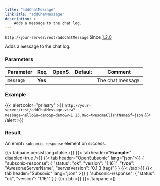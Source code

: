 ```yaml
---
title: "addChatMessage"
linkTitle: "addChatMessage"
description: >
    Adds a message to the chat log.
---
```


`http://your-server/rest/addChatMessage` Since [1.2.0](../../subsonic-versions)

Adds a message to the chat log.

### Parameters

| Parameter | Req. | OpenS. | Default | Comment |
| --- | --- | --- | --- | --- |
| `message` | **Yes** |   |  | The chat message. |

### Example

{{< alert color="primary" >}} `http://your-server/rest/addChatMessage.view?message=hello&u=demo&p=demo&v=1.13.0&c=AwesomeClientName&f=json` {{< /alert >}}

### Result

An empty [`subsonic-response`](../../responses/subsonic-response) element on success.

{{< tabpane persistLang=false >}}
{{< tab header="**Example**:" disabled=true />}}
{{< tab header="OpenSubsonic" lang="json">}}
{
  "subsonic-response": {
    "status": "ok",
    "version": "1.16.1",
    "type": "AwesomeServerName",
    "serverVersion": "0.1.3 (tag)"
  }
}
{{< /tab >}}
{{< tab header="Subsonic" lang="json" >}}
{
  "subsonic-response": {
    "status": "ok",
    "version": "1.16.1"
  }
}
{{< /tab >}}
{{< /tabpane >}}
